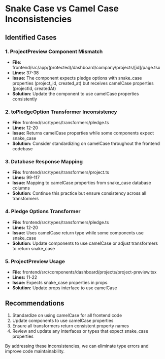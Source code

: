 # Snake Case vs Camel Case Inconsistencies

## Identified Cases

### 1. ProjectPreview Component Mismatch
- **File:** frontend/src/app/(protected)/dashboard/company/projects/[id]/page.tsx
- **Lines:** 37-38
- **Issue:** The component expects pledge options with snake_case properties (project_id, created_at) but receives camelCase properties (projectId, createdAt)
- **Solution:** Update the component to use camelCase properties consistently

### 2. toPledgeOption Transformer Inconsistency
- **File:** frontend/src/types/transformers/pledge.ts
- **Lines:** 12-20
- **Issue:** Returns camelCase properties while some components expect snake_case
- **Solution:** Consider standardizing on camelCase throughout the frontend codebase

### 3. Database Response Mapping
- **File:** frontend/src/types/transformers/project.ts
- **Lines:** 99-117
- **Issue:** Mapping to camelCase properties from snake_case database columns
- **Solution:** Continue this practice but ensure consistency across all transformers

### 4. Pledge Options Transformer
- **File:** frontend/src/types/transformers/pledge.ts
- **Lines:** 12-20
- **Issue:** Uses camelCase return type while some components use snake_case
- **Solution:** Update components to use camelCase or adjust transformers to return snake_case

### 5. ProjectPreview Usage
- **File:** frontend/src/components/dashboard/projects/project-preview.tsx
- **Lines:** 11-22
- **Issue:** Expects snake_case properties in props
- **Solution:** Update props interface to use camelCase

## Recommendations
1. Standardize on using camelCase for all frontend code
2. Update components to use camelCase properties
3. Ensure all transformers return consistent property names
4. Review and update any interfaces or types that expect snake_case properties

By addressing these inconsistencies, we can eliminate type errors and improve code maintainability.